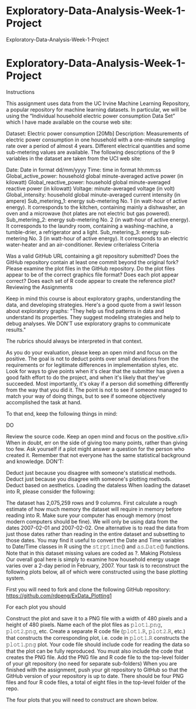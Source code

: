 # Exploratory-Data-Analysis-Week-1-Project
Exploratory-Data-Analysis-Week-1-Project
# Exploratory-Data-Analysis-Week-1-Project
Instructions

This assignment uses data from the UC Irvine Machine Learning Repository, a popular repository for machine learning datasets. In particular, we will be using the “Individual household electric power consumption Data Set” which I have made available on the course web site:

Dataset: Electric power consumption [20Mb]
Description: Measurements of electric power consumption in one household with a one-minute sampling rate over a period of almost 4 years. Different electrical quantities and some sub-metering values are available.
The following descriptions of the 9 variables in the dataset are taken from the UCI web site:

Date: Date in format dd/mm/yyyy
Time: time in format hh:mm:ss
Global_active_power: household global minute-averaged active power (in kilowatt)
Global_reactive_power: household global minute-averaged reactive power (in kilowatt)
Voltage: minute-averaged voltage (in volt)
Global_intensity: household global minute-averaged current intensity (in ampere)
Sub_metering_1: energy sub-metering No. 1 (in watt-hour of active energy). It corresponds to the kitchen, containing mainly a dishwasher, an oven and a microwave (hot plates are not electric but gas powered).
Sub_metering_2: energy sub-metering No. 2 (in watt-hour of active energy). It corresponds to the laundry room, containing a washing-machine, a tumble-drier, a refrigerator and a light.
Sub_metering_3: energy sub-metering No. 3 (in watt-hour of active energy). It corresponds to an electric water-heater and an air-conditioner.
Review criterialess 
Criteria

Was a valid GitHub URL containing a git repository submitted?
Does the GitHub repository contain at least one commit beyond the original fork?
Please examine the plot files in the GitHub repository. Do the plot files appear to be of the correct graphics file format?
Does each plot appear correct?
Does each set of R code appear to create the reference plot?
Reviewing the Assignments

Keep in mind this course is about exploratory graphs, understanding the data, and developing strategies. Here's a good quote from a swirl lesson about exploratory graphs: "They help us find patterns in data and understand its properties. They suggest modeling strategies and help to debug analyses. We DON'T use exploratory graphs to communicate results."

The rubrics should always be interpreted in that context.

As you do your evaluation, please keep an open mind and focus on the positive. The goal is not to deduct points over small deviations from the requirements or for legitimate differences in implementation styles, etc. Look for ways to give points when it's clear that the submitter has given a good faith effort to do the project, and when it's likely that they've succeeded. Most importantly, it's okay if a person did something differently from the way that you did it. The point is not to see if someone managed to match your way of doing things, but to see if someone objectively accomplished the task at hand.

To that end, keep the following things in mind:

DO

Review the source code.
Keep an open mind and focus on the positive.≤/li>
When in doubt, err on the side of giving too many points, rather than giving too few.
Ask yourself if a plot might answer a question for the person who created it.
Remember that not everyone has the same statistical background and knowledge.
DON'T:

Deduct just because you disagree with someone's statistical methods.
Deduct just because you disagree with someone's plotting methods.
Deduct based on aesthetics.
Loading the dataless 
When loading the dataset into R, please consider the following:

The dataset has 2,075,259 rows and 9 columns. First calculate a rough estimate of how much memory the dataset will require in memory before reading into R. Make sure your computer has enough memory (most modern computers should be fine).
We will only be using data from the dates 2007-02-01 and 2007-02-02. One alternative is to read the data from just those dates rather than reading in the entire dataset and subsetting to those dates.
You may find it useful to convert the Date and Time variables to Date/Time classes in R using the 𝚜𝚝𝚛𝚙𝚝𝚒𝚖𝚎()  and 𝚊𝚜.𝙳𝚊𝚝𝚎() functions.
Note that in this dataset missing values are coded as ?.
Making Plotsless 
Our overall goal here is simply to examine how household energy usage varies over a 2-day period in February, 2007. Your task is to reconstruct the following plots below, all of which were constructed using the base plotting system.

First you will need to fork and clone the following GitHub repository: https://github.com/rdpeng/ExData_Plotting1

For each plot you should

Construct the plot and save it to a PNG file with a width of 480 pixels and a height of 480 pixels.
Name each of the plot files as 𝚙𝚕𝚘𝚝𝟷.𝚙𝚗𝚐, 𝚙𝚕𝚘𝚝𝟸.𝚙𝚗𝚐, etc.
Create a separate R code file (𝚙𝚕𝚘𝚝𝟷.𝚁, 𝚙𝚕𝚘𝚝𝟸.𝚁, etc.) that constructs the corresponding plot, i.e. code in 𝚙𝚕𝚘𝚝𝟷.𝚁 constructs the 𝚙𝚕𝚘𝚝𝟷.𝚙𝚗𝚐 plot. Your code file should include code for reading the data so that the plot can be fully reproduced. You must also include the code that creates the PNG file.
Add the PNG file and R code file to the top-level folder of your git repository (no need for separate sub-folders)
When you are finished with the assignment, push your git repository to GitHub so that the GitHub version of your repository is up to date. There should be four PNG files and four R code files, a total of eight files in the top-level folder of the repo.

The four plots that you will need to construct are shown below.
